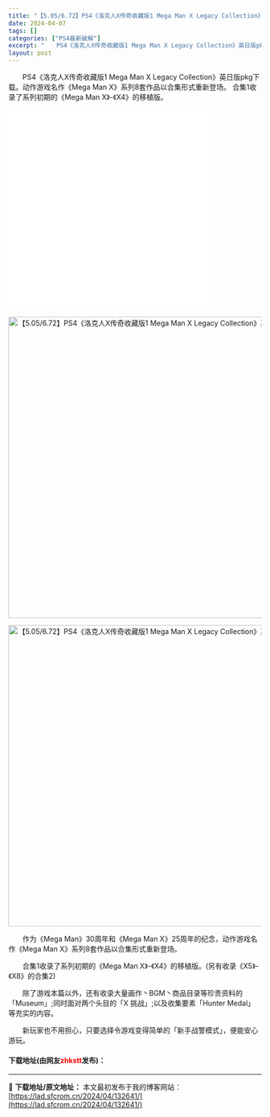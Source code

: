 ```yaml
---
title: "【5.05/6.72】PS4《洛克人X传奇收藏版1 Mega Man X Legacy Collection》英日版pkg下载"
date: 2024-04-07
tags: []
categories: ["PS4最新破解"]
excerpt: "　　PS4《洛克人X传奇收藏版1 Mega Man X Legacy Collection》英日版pkg下载。动作游戏名作《Mega Man X》系列8套作品以合集形式重新登场。 合集1收录了系列初期的《Mega Man X》-《X4》的移植版。 　　作为《Mega Man》30周年和《Mega M&hellip;"
layout: post
---
```


 <p>　　PS4《洛克人X传奇收藏版1 Mega Man X Legacy Collection》英日版pkg下载。动作游戏名作《Mega Man X》系列8套作品以合集形式重新登场。 合集1收录了系列初期的《Mega Man X》-《X4》的移植版。</p> <p><iframe align="middle" allowfullscreen="true" border="0" frameborder="0" framespacing="0" height="400" scrolling="no" src="//player.bilibili.com/player.html?aid=26966029&amp;bvid=BV1Ks411n7qd&amp;cid=46442858&amp;page=1" width="410"></iframe></p> <p align="center"><img align="" border="0" src="https://lad.sfcrom.cn/wp-content/uploads/2024/04/20240407_66127bfd44882.jpg" width="600" alt="【5.05/6.72】PS4《洛克人X传奇收藏版1 Mega Man X Legacy Collection》英日版pkg下载" /></p> <p align="center"><img align="" border="0" src="https://lad.sfcrom.cn/wp-content/uploads/2024/04/20240407_66127bfdbe326.jpg" width="600" alt="【5.05/6.72】PS4《洛克人X传奇收藏版1 Mega Man X Legacy Collection》英日版pkg下载" /></p> <p>　　作为《Mega Man》30周年和《Mega Man X》25周年的纪念，动作游戏名作《Mega Man X》系列8套作品以合集形式重新登场。</p> <p>　　合集1收录了系列初期的《Mega Man X》-《X4》的移植版。(另有收录《X5》-《X8》的合集2)</p> <p>　　除了游戏本篇以外，还有收录大量画作丶BGM丶商品目录等珍贵资料的「Museum」;同时面对两个头目的「X 挑战」;以及收集要素「Hunter Medal」等充实的内容。</p> <p>　　新玩家也不用担心，只要选择令游戏变得简单的「新手战警模式」，便能安心游玩。</p> <p><h4>下载地址(由网友<font color="red">zhkstt</font>发布)：</h4></p> 

---
📖 **下载地址/原文地址：** 本文最初发布于我的博客网站：[https://lad.sfcrom.cn/2024/04/132641/](https://lad.sfcrom.cn/2024/04/132641/)
